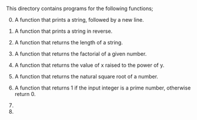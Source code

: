 This directory contains programs for the following functions;

0. A function that prints a string, followed by a new line.

1. A function that prints a string in reverse.

2. A function that returns the length of a string.

3. A function that returns the factorial of a given number.

4. A function that returns the value of x raised to the power of y.

5. A function that returns the natural square root of a number.

6. A function that returns 1 if the input integer is a prime number, otherwise return 0.

7. 

8.
